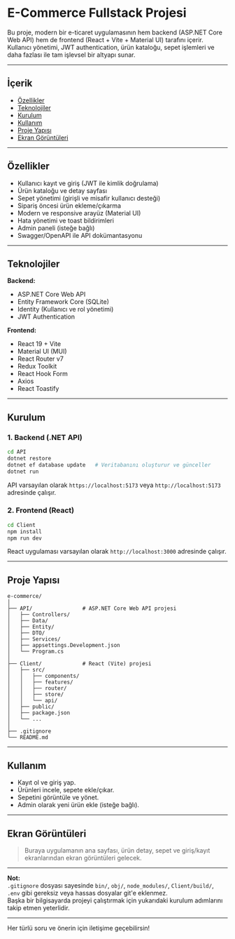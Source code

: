 # E-Commerce Fullstack Projesi

Bu proje, modern bir e-ticaret uygulamasının hem backend (ASP.NET Core Web API) hem de frontend (React + Vite + Material UI) tarafını içerir. Kullanıcı yönetimi, JWT authentication, ürün kataloğu, sepet işlemleri ve daha fazlası ile tam işlevsel bir altyapı sunar.

---

## İçerik

-   [Özellikler](#özellikler)
-   [Teknolojiler](#teknolojiler)
-   [Kurulum](#kurulum)
-   [Kullanım](#kullanım)
-   [Proje Yapısı](#proje-yapısı)
-   [Ekran Görüntüleri](#ekran-görüntüleri)

---

## Özellikler

-   Kullanıcı kayıt ve giriş (JWT ile kimlik doğrulama)
-   Ürün kataloğu ve detay sayfası
-   Sepet yönetimi (girişli ve misafir kullanıcı desteği)
-   Sipariş öncesi ürün ekleme/çıkarma
-   Modern ve responsive arayüz (Material UI)
-   Hata yönetimi ve toast bildirimleri
-   Admin paneli (isteğe bağlı)
-   Swagger/OpenAPI ile API dokümantasyonu

---

## Teknolojiler

**Backend:**

-   ASP.NET Core Web API
-   Entity Framework Core (SQLite)
-   Identity (Kullanıcı ve rol yönetimi)
-   JWT Authentication

**Frontend:**

-   React 19 + Vite
-   Material UI (MUI)
-   React Router v7
-   Redux Toolkit
-   React Hook Form
-   Axios
-   React Toastify

---

## Kurulum

### 1. Backend (.NET API)

```bash
cd API
dotnet restore
dotnet ef database update   # Veritabanını oluşturur ve günceller
dotnet run
```

API varsayılan olarak `https://localhost:5173` veya `http://localhost:5173` adresinde çalışır.

### 2. Frontend (React)

```bash
cd Client
npm install
npm run dev
```

React uygulaması varsayılan olarak `http://localhost:3000` adresinde çalışır.

---

## Proje Yapısı

```
e-commerce/
│
├── API/                # ASP.NET Core Web API projesi
│   ├── Controllers/
│   ├── Data/
│   ├── Entity/
│   ├── DTO/
│   ├── Services/
│   ├── appsettings.Development.json
│   └── Program.cs
│
├── Client/             # React (Vite) projesi
│   ├── src/
│   │   ├── components/
│   │   ├── features/
│   │   ├── router/
│   │   ├── store/
│   │   └── api/
│   ├── public/
│   ├── package.json
│   └── ...
│
├── .gitignore
└── README.md
```

---

## Kullanım

-   Kayıt ol ve giriş yap.
-   Ürünleri incele, sepete ekle/çıkar.
-   Sepetini görüntüle ve yönet.
-   Admin olarak yeni ürün ekle (isteğe bağlı).

---

## Ekran Görüntüleri

> Buraya uygulamanın ana sayfası, ürün detay, sepet ve giriş/kayıt ekranlarından ekran görüntüleri gelecek.

---

**Not:**  
`.gitignore` dosyası sayesinde `bin/`, `obj/`, `node_modules/`, `Client/build/`, `.env` gibi gereksiz veya hassas dosyalar git'e eklenmez.  
Başka bir bilgisayarda projeyi çalıştırmak için yukarıdaki kurulum adımlarını takip etmen yeterlidir.

---

Her türlü soru ve önerin için iletişime geçebilirsin!
